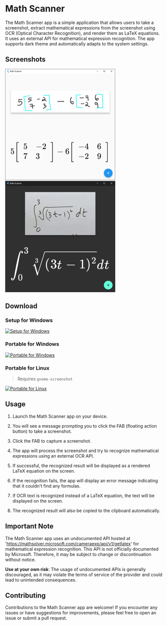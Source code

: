 # Math Scanner

The Math Scanner app is a simple application that allows users to take a screenshot, extract mathematical expressions from the screenshot using OCR (Optical Character Recognition), and render them as LaTeX equations. It uses an external API for mathematical expression recognition. The app supports dark theme and automatically adapts to the system settings.

## Screenshots

![Screenshot_1](screenshots/1.png)
![Screenshot_2](screenshots/2.png)

## Download

### Setup for Windows
[![Setup for Windows](https://img.shields.io/badge/Math__Scanner.exe-download-lightGreen?style=for-the-badge&logo=windows)](https://github.com/ekrem-qb/math_scan/releases/latest/download/Math_Scanner.exe)

### Portable for Windows
[![Portable for Windows](https://img.shields.io/badge/Math__Scanner.zip-download-blue?style=for-the-badge&logo=windows)](https://github.com/ekrem-qb/math_scan/releases/latest/download/Math_Scanner-portable.zip)

### Portable for Linux
> Requires `gnome-screenshot`

[![Portable for Linux](https://img.shields.io/badge/Math__Scanner.zip-download-orange?style=for-the-badge&logo=linux&logoColor=white)](https://github.com/ekrem-qb/math_scan/releases/latest/download/Math_Scanner-linux.zip)

## Usage

1. Launch the Math Scanner app on your device.

2. You will see a message prompting you to click the FAB (floating action button) to take a screenshot.

3. Click the FAB to capture a screenshot.

4. The app will process the screenshot and try to recognize mathematical expressions using an external OCR API.

5. If successful, the recognized result will be displayed as a rendered LaTeX equation on the screen.

6. If the recognition fails, the app will display an error message indicating that it couldn't find any formulas.

7. If OCR text is recognized instead of a LaTeX equation, the text will be displayed on the screen.

8. The recognized result will also be copied to the clipboard automatically.

## Important Note

The Math Scanner app uses an undocumented API hosted at 'https://mathsolver.microsoft.com/cameraexp/api/v1/getlatex' for mathematical expression recognition. This API is not officially documented by Microsoft. Therefore, it may be subject to change or discontinuation without notice.

**Use at your own risk**: The usage of undocumented APIs is generally discouraged, as it may violate the terms of service of the provider and could lead to unintended consequences.

## Contributing

Contributions to the Math Scanner app are welcome! If you encounter any issues or have suggestions for improvements, please feel free to open an issue or submit a pull request.
